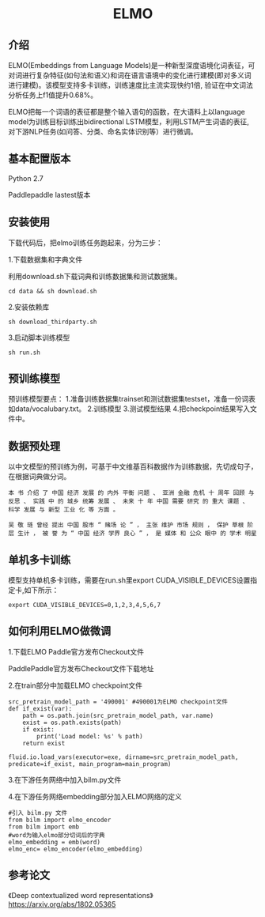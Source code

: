 <h1 align="center">ELMO</h1>

## 介绍
ELMO(Embeddings from Language Models)是一种新型深度语境化词表征，可对词进行复杂特征(如句法和语义)和词在语言语境中的变化进行建模(即对多义词进行建模)。该模型支持多卡训练，训练速度比主流实现快约1倍,  验证在中文词法分析任务上f1值提升0.68%。

ELMO把每一个词语的表征都是整个输入语句的函数，在大语料上以language model为训练目标训练出bidirectional LSTM模型，利用LSTM产生词语的表征, 对下游NLP任务(如问答、分类、命名实体识别等）进行微调。

## 基本配置版本
Python 2.7

Paddlepaddle lastest版本

## 安装使用
下载代码后，把elmo训练任务跑起来，分为三步：

1.下载数据集和字典文件

利用download.sh下载词典和训练数据集和测试数据集。
```shell
cd data && sh download.sh
```

2.安装依赖库

```shell
sh download_thirdparty.sh
```

3.启动脚本训练模型
```shell
sh run.sh
```

## 预训练模型
预训练模型要点：
1.准备训练数据集trainset和测试数据集testset，准备一份词表如data/vocalubary.txt。
2.训练模型
3.测试模型结果
4.把checkpoint结果写入文件中。

## 数据预处理
以中文模型的预训练为例，可基于中文维基百科数据作为训练数据，先切成句子，在根据词典做分词。
```
本 书 介绍 了 中国 经济 发展 的 内外 平衡 问题 、 亚洲 金融 危机 十 周年 回顾 与 反思 、 实践 中 的 城乡 统筹 发展 、 未来 十 年 中国 需要 研究 的 重大 课题 、 科学 发展 与 新型 工业 化 等 方面 。
```
```
吴 敬 琏 曾经 提出 中国 股市 “ 赌场 论 ” ， 主张 维护 市场 规则 ， 保护 草根 阶层 生计 ， 被 誉 为 “ 中国 经济 学界 良心 ” ， 是 媒体 和 公众 眼中 的 学术 明星 
```

## 单机多卡训练
模型支持单机多卡训练，需要在run.sh里export CUDA_VISIBLE_DEVICES设置指定卡,如下所示：
```shell
export CUDA_VISIBLE_DEVICES=0,1,2,3,4,5,6,7
```

## 如何利用ELMO做微调

1.下载ELMO Paddle官方发布Checkout文件

PaddlePaddle官方发布Checkout文件下载地址

2.在train部分中加载ELMO checkpoint文件
```shell
src_pretrain_model_path = '490001' #490001为ELMO checkpoint文件
def if_exist(var):
    path = os.path.join(src_pretrain_model_path, var.name)
    exist = os.path.exists(path)
    if exist:
        print('Load model: %s' % path)
    return exist

fluid.io.load_vars(executor=exe, dirname=src_pretrain_model_path, predicate=if_exist, main_program=main_program) 
```

3.在下游任务网络中加入bilm.py文件

4.在下游任务网络embedding部分加入ELMO网络的定义
```shell
#引入 bilm.py 文件
from bilm import elmo_encoder
from bilm import emb
#word为输入elmo部分切词后的字典
elmo_embedding = emb(word)
elmo_enc= elmo_encoder(elmo_embedding)

```

## 参考论文
《Deep contextualized word representations》 https://arxiv.org/abs/1802.05365
